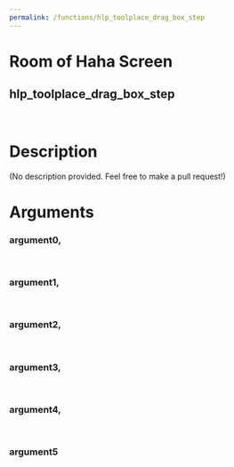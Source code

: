 ```yaml
---
permalink: /functions/hlp_toolplace_drag_box_step
---
```

# Room of Haha Screen  
## hlp_toolplace_drag_box_step  
&nbsp;  
# Description  
(No description provided. Feel free to make a pull request!) 
&nbsp;  
# Arguments
### argument0, 

&nbsp;  
### argument1, 

&nbsp;  
### argument2, 

&nbsp;  
### argument3, 

&nbsp;  
### argument4, 

&nbsp;  
### argument5

&nbsp;  


